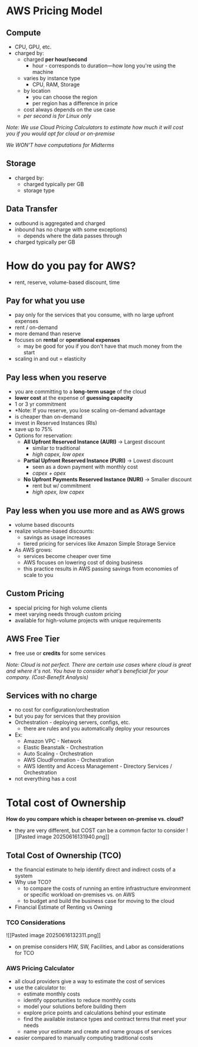 # AWS Pricing Model
## Compute
- CPU, GPU, etc.
- charged by:
	- charged **per hour/second**
		- hour - corresponds to duration—how long you're using the machine
	- varies by instance type
		- CPU, RAM, Storage
	- by location
		- you can choose the region
		- per region has a difference in price
	- cost always depends on the use case 
	- *per second is for Linux only*

*Note: We use Cloud Pricing Calculators to estimate how much it will cost you if you would opt for cloud or on-premise*

*We WON'T have computations for Midterms*

## Storage
- charged by:
	- charged typically per GB
	- storage type

## Data Transfer
- outbound is aggregated and charged
- inbound has no charge with some exceptions)
	- depends where the data passes through
- charged typically per GB

# How do you pay for AWS?
- rent, reserve, volume-based discount, time
## Pay for what you use
- pay only for the services that you consume, with no large upfront expenses
- rent / on-demand
- more demand than reserve
- focuses on **rental** or **operational expenses**
	- may be good for you if you don't have that much money from the start 
- scaling in and out = elasticity
## Pay less when you reserve
- you are committing to a **long-term usage** of the cloud
- **lower cost** at the expense of **guessing capacity**
- 1 or 3 yr commitment
- *Note: If you reserve, you lose scaling on-demand advantage
- is cheaper than on-demand
- invest in Reserved Instances (RIs)
- save up to 75%
- Options for reservation:
	- **All Upfront Reserved Instance (AURI)** -> Largest discount
		- similar to traditional
		- *high capex, low opex*
	- **Partial Upfront Reserved Instance (PURI)** -> Lowest discount
		- seen as a down payment with monthly cost
		- *capex + opex*
	- **No Upfront Payments Reserved Instance (NURI)** -> Smaller discount
		- rent but w/ commitment
		- *high opex, low capex*
## Pay less when you use more and as AWS grows
- volume based discounts
- realize volume-based discounts:
	- savings as usage increases
	- tiered pricing for services like Amazon Simple Storage Service 
- As AWS grows:
	- services become cheaper over time
	- AWS focuses on lowering cost of doing business
	- this practice results in AWS passing savings from economies of scale to you
## Custom Pricing
- special pricing for high volume clients
- meet varying needs through custom pricing
- available for high-volume projects with unique requirements
## AWS Free Tier
- free use or **credits** for some services


*Note: Cloud is not perfect. There are certain use cases where cloud is great and where it's not. You have to consider what's beneficial for your company. (Cost-Benefit Analysis)*

## Services with no charge
- no cost for configuration/orchestration
- but you pay for services that they provision
- Orchestration - deploying servers, configs, etc.
	- there are rules and you automatically deploy your resources
- Ex:
	- Amazon VPC - Network
	- Elastic Beanstalk - Orchestration
	- Auto Scaling - Orchestration
	- AWS CloudFormation - Orchestration
	- AWS Identity and Access Management - Directory Services / Orchestration
- not everything has a cost

# Total cost of Ownership
**How do you compare which is cheaper between on-premise vs. cloud?**
- they are very different, but COST can be a common factor to consider
![[Pasted image 20250616131940.png]]

## Total Cost of Ownership (TCO)
- the financial estimate to help identify direct and indirect costs of a system
- Why use TCO?
	- to compare the costs of running an entire infrastructure environment or specific workload on-premises vs. on AWS
	- to budget and build the business case for moving to the cloud
- Financial Estimate of Renting vs Owning

### TCO Considerations
![[Pasted image 20250616132311.png]]

- on premise considers HW, SW, Facilities, and Labor as considerations for TCO
### AWS Pricing Calculator
- all cloud providers give a way to estimate the cost of services
- use the calculator to:
	- estimate monthly costs
	- identify opportunities to reduce monthly costs
	- model your solutions before building them
	- explore price points and calculations behind your estimate
	- find the available instance types and contract terms that meet your needs
	- name your estimate and create and name groups of services
- easier compared to manually computing traditional costs
